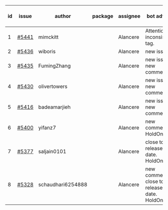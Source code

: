 | id | issue | author | package | assignee | bot advice | created date of issue | target release date | date from target |
| ------ | ------ | ------ | ------ | ------ | ------ | ------ | ------ | :-----: |
| 1 | [#5441](https://github.com/Azure/sdk-release-request/issues/5441) | mimckitt |  | Alancere | Attention to inconsistent tag. | 08-22 | 09-27 |  |
| 2 | [#5436](https://github.com/Azure/sdk-release-request/issues/5436) | wiboris |  | Alancere | new issue. | 08-22 | 09-27 |  |
| 3 | [#5435](https://github.com/Azure/sdk-release-request/issues/5435) | FumingZhang |  | Alancere | new issue. new comment. | 08-22 | 09-26 |  |
| 4 | [#5430](https://github.com/Azure/sdk-release-request/issues/5430) | olivertowers |  | Alancere | new issue. new comment. | 08-19 | 09-27 |  |
| 5 | [#5416](https://github.com/Azure/sdk-release-request/issues/5416) | badeamarjieh |  | Alancere | new issue. new comment. | 08-12 | 09-26 |  |
| 6 | [#5400](https://github.com/Azure/sdk-release-request/issues/5400) | yifanz7 |  | Alancere | new comment. HoldOn. | 08-07 | 09-27 |  |
| 7 | [#5377](https://github.com/Azure/sdk-release-request/issues/5377) | saljain0101 |  | Alancere | close to release date. HoldOn. | 07-26 | 08-22 | -1 |
| 8 | [#5328](https://github.com/Azure/sdk-release-request/issues/5328) | schaudhari6254888 |  | Alancere | new comment. close to release date. HoldOn. | 07-10 | 08-23 | 0 |
